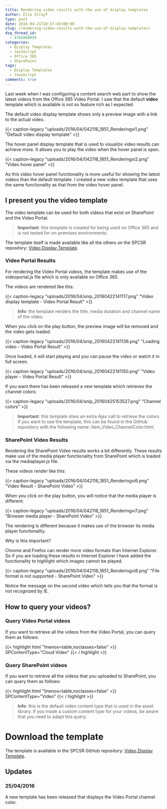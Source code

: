 ```yaml
---
title: Rendering video results with the use of display templates
author: Elio Struyf
type: post
date: 2016-04-21T18:57:03+00:00
slug: /rendering-video-results-with-the-use-of-display-templates/
dsq_thread_id:
  - 4765860059
categories:
  - Display Templates
  - JavaScript
  - Office 365
  - SharePoint
tags:
  - Display Templates
  - JavaScript
comments: true
---
```


Last week when I was configuring a content search web part to show the latest videos from the Office 365 Video Portal. I saw that the default **video** template which is available is not so feature rich as I expected.

The default video display template shows only a preview image with a link to the actual video.

{{< caption-legacy "uploads/2016/04/042116_1851_Renderingvi1.png" "Default video display template" >}}

The hover panel display template that is used to visualize video results can achieve more. It allows you to play the video when the hover panel is open.

{{< caption-legacy "uploads/2016/04/042116_1851_Renderingvi2.png" "Video hover panel" >}}

As this video hover panel functionality is more useful for showing the latest videos than the default template. I created a new video template that uses the same functionality as that from the video hover panel.

## I present you the video template

The video template can be used for both videos that exist on SharePoint and the Video Portal.

> **Important**: this template is created for being used on Office 365 and is not tested for on-premises environments.

The template itself is made available like all the others on the SPCSR repository: [Video Display Template](https://github.com/SPCSR/DisplayTemplates/tree/master/Search%20Display%20Templates/Video%20display%20template).

### Video Portal Results

For rendering the Video Portal videos, the template makes use of the videoportal.js file which is only available on Office 365.

The videos are rendered like this:

{{< caption-legacy "uploads/2016/04/snip_20160422141117.png" "Video display template - Video Portal Result" >}}

> **Info**: the template renders the title, media duration and channel name of the video.

When you click on the play button, the preview image will be removed and the video gets loaded.

{{< caption-legacy "uploads/2016/04/snip_20160422141136.png" "Loading video - Video Portal Result" >}}

Once loaded, it will start playing and you can pause the video or watch it in full screen.

{{< caption-legacy "uploads/2016/04/snip_20160422141150.png" "Video player - Video Portal Result" >}}

If you want there has been released a new template which retrieves the channel colors:

{{< caption-legacy "uploads/2016/04/snip_20160425153527.png" "Channel colors" >}}

> **Important**: this template does an extra Ajax call to retrieve the colors. If you want to use the template, this can be found in the GitHub repository with the following name: Item_Video_ChannelColor.html.


### SharePoint Video Results

Rendering the SharePoint Video results works a bit differently. These results make use of the media player functionality from SharePoint which is loaded via the mediaplayer.js file.

These videos render like this:

{{< caption-legacy "uploads/2016/04/042116_1851_Renderingvi6.png" "Video Result - SharePoint Video" >}}

When you click on the play button, you will notice that the media player is different:

{{< caption-legacy "uploads/2016/04/042116_1851_Renderingvi7.png" "Browser media player - SharePoint Video" >}}

The rendering is different because it makes use of the browser its media player functionality.

Why is this important?

Chrome and Firefox can render more video formats than Internet Explorer. So if you are loading these results in Internet Explorer I have added the functionality to highlight which images cannot be played.

{{< caption-legacy "uploads/2016/04/042116_1851_Renderingvi8.png" "File format is not supported - SharePoint Video" >}}

Notice the message on the second video which tells you that the format is not recognized by IE.

## How to query your videos?

### Query Video Portal videos

If you want to retrieve all the videos from the Video Portal, you can query them as follows:

{{< highlight html "linenos=table,noclasses=false" >}}
SPContentType="Cloud Video"
{{< / highlight >}}

### Query SharePoint videos

If you want to retrieve all the videos that you uploaded to SharePoint, you can query them as follows:

{{< highlight html "linenos=table,noclasses=false" >}}
SPContentType="Video"
{{< / highlight >}}

> **Info**: this is the default video content type that is used in the asset library. If you made a custom content type for your videos, be aware that you need to adapt this query.


# Download the template

The template is available in the SPCSR GitHub repository: [Video Display Template](https://github.com/SPCSR/DisplayTemplates/tree/master/Search%20Display%20Templates/Video%20display%20template).

## Updates

### 25/04/2016

A new template has been released that displays the Video Portal channel color.